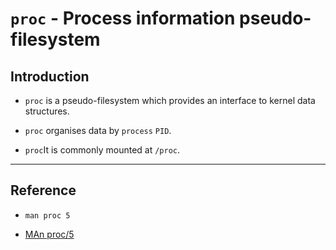 # `proc` - Process information pseudo-filesystem

## Introduction

* `proc` is a pseudo-filesystem which provides an interface to kernel data structures.

* `proc` organises data by `process` `PID`.

* `proc`It is commonly mounted at `/proc`.

---

## Reference

* `man proc 5`

* [MAn proc/5](http://man7.org/linux/man-pages/man5/proc.5.html)